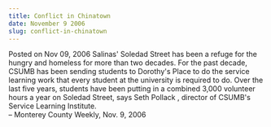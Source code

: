 ```yaml
---
title: Conflict in Chinatown
date: November 9 2006
slug: conflict-in-chinatown
---
```


 



<span class="date">Posted on Nov 09, 2006    </span>
Salinas&apos; Soledad Street has been a refuge for the hungry and
homeless for more than two decades. For the past decade, CSUMB has
been sending students to Dorothy&apos;s Place to do the service learning
work that every student at the university is required to do. Over
the last five years, students have been putting in a combined 3,000
volunteer hours a year on Soledad Street, says Seth Pollack ,
director of CSUMB&apos;s Service Learning Institute.<br>
&#x2013; Monterey County Weekly, Nov. 9, 2006<br/></br>




 
